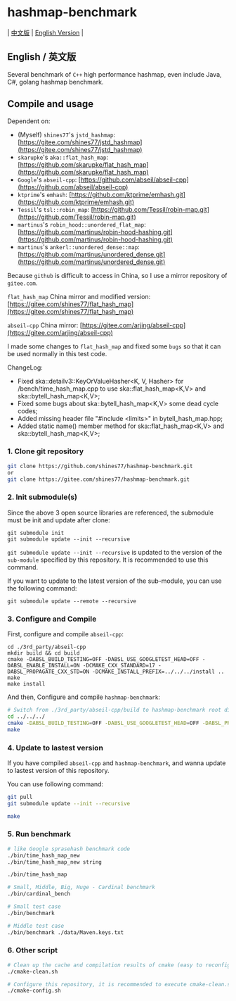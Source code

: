 # hashmap-benchmark

| [中文版](./README.md) | [English Version](./README.en.md) |

## English / 英文版

Several benchmark of `C++` high performance hashmap, even include Java, C#, golang hashmap benchmark.

## Compile and usage

Dependent on:

* (Myself) `shines77`'s `jstd_hashmap`: [https://gitee.com/shines77/jstd_hashmap](https://gitee.com/shines77/jstd_hashmap)
* `skarupke`'s `aka::flat_hash_map`: [https://github.com/skarupke/flat_hash_map](https://github.com/skarupke/flat_hash_map)
* `Google`'s `abseil-cpp`: [https://github.com/abseil/abseil-cpp](https://github.com/abseil/abseil-cpp)
* `ktprime`'s `emhash`: [https://github.com/ktprime/emhash.git](https://github.com/ktprime/emhash.git)
* `Tessil`'s `tsl::robin_map`: [https://github.com/Tessil/robin-map.git](https://github.com/Tessil/robin-map.git)
* `martinus`'s `robin_hood::unordered_flat_map`: [https://github.com/martinus/robin-hood-hashing.git](https://github.com/martinus/robin-hood-hashing.git)
* `martinus`'s `ankerl::unordered_dense::map`: [https://github.com/martinus/unordered_dense.git](https://github.com/martinus/unordered_dense.git)

Because `github` is difficult to access in China, so I use a mirror repository of `gitee.com`.

`flat_hash_map` China mirror and modified version: [https://gitee.com/shines77/flat_hash_map](https://gitee.com/shines77/flat_hash_map)

`abseil-cpp` China mirror: [https://gitee.com/arjing/abseil-cpp](https://gitee.com/arjing/abseil-cpp)

I made some changes to `flat_hash_map` and fixed some `bugs` so that it can be used normally in this test code.

ChangeLog:

* Fixed ska::detailv3::KeyOrValueHasher<K, V, Hasher> for /bench/time_hash_map.cpp to use ska::flat_hash_map<K,V> and ska::bytell_hash_map<K,V>;
* Fixed some bugs about ska::bytell_hash_map<K,V> some dead cycle codes;
* Added missing header file "#include \<limits\>" in bytell_hash_map.hpp;
* Added static name() member method for ska::flat_hash_map<K,V> and ska::bytell_hash_map<K,V>;

### 1. Clone git repository

```bash
git clone https://github.com/shines77/hashmap-benchmark.git
or
git clone https://gitee.com/shines77/hashmap-benchmark.git
```

### 2. Init submodule(s)

Since the above 3 open source libraries are referenced, the submodule must be init and update after clone:

```shell
git submodule init
git submodule update --init --recursive
```

`git submodule update --init --recursive` is updated to the version of the `sub-module` specified by this repository. It is recommended to use this command.

If you want to update to the latest version of the sub-module, you can use the following command:

```shell
git submodule update --remote --recursive
```

### 3. Configure and Compile

First, configure and compile `abseil-cpp`:

```shell
cd ./3rd_party/abseil-cpp
mkdir build && cd build
cmake -DABSL_BUILD_TESTING=OFF -DABSL_USE_GOOGLETEST_HEAD=OFF -DABSL_ENABLE_INSTALL=ON -DCMAKE_CXX_STANDARD=17 -DABSL_PROPAGATE_CXX_STD=ON -DCMAKE_INSTALL_PREFIX=../../../install ..
make
make install
```

And then, Configure and compile `hashmap-benchmark`:

```bash
# Switch from ./3rd_party/abseil-cpp/build to hashmap-benchmark root dir
cd ../../../
cmake -DABSL_BUILD_TESTING=OFF -DABSL_USE_GOOGLETEST_HEAD=OFF -DABSL_PROPAGATE_CXX_STD=ON -DCMAKE_PREFIX_PATH=./install .
make
```

### 4. Update to lastest version

If you have compiled `abseil-cpp` and `hashmap-benchmark`, and wanna update to lastest version of this repository.

You can use following command:

```bash
git pull
git submodule update --init --recursive

make
```

### 5. Run benchmark

```bash
# like Google sprasehash benchmark code
./bin/time_hash_map_new
./bin/time_hash_map_new string

./bin/time_hash_map

# Small, Middle, Big, Huge - Cardinal benchmark
./bin/cardinal_bench

# Small test case
./bin/benchmark

# Middle test case
./bin/benchmark ./data/Maven.keys.txt
```

### 6. Other script

```bash
# Clean up the cache and compilation results of cmake (easy to reconfigure and compile)
./cmake-clean.sh

# Configure this repository, it is recommended to execute cmake-clean.sh first
./cmake-config.sh
```